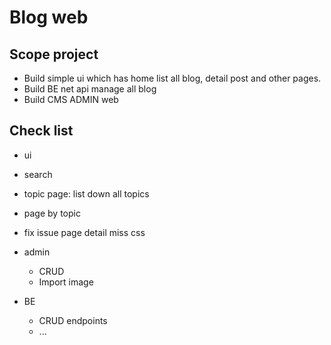 # Blog web

## Scope project

- Build simple ui which has home list all blog, detail post and other pages.
- Build BE net api manage all blog
- Build CMS ADMIN web

## Check list

- ui
- search
- topic page: list down all topics
- page by topic
- fix issue page detail miss css

- admin
  - CRUD
  - Import image

- BE
  - CRUD endpoints
  - ...
